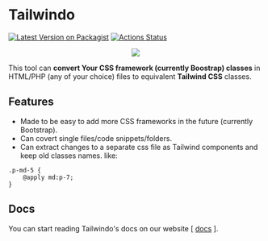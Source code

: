 # Tailwindo

[![Latest Version on Packagist](https://img.shields.io/packagist/v/awssat/tailwindo.svg?style=flat-square)](https://packagist.org/packages/awssat/tailwindo)
[![Actions Status](https://github.com/awssat/tailwindo/workflows/Tests/badge.svg)](https://github.com/awssat/tailwindo/actions)


<p align="center">
  <img src="https://pbs.twimg.com/media/DQ-mDgSX0AUpCPL.png">
</p>

This tool can **convert Your CSS framework (currently Boostrap) classes** in HTML/PHP (any of your choice) files to equivalent **Tailwind CSS** classes.

## Features
- Made to be easy to add more CSS frameworks in the future (currently Bootstrap).
- Can covert single files/code snippets/folders.
- Can extract changes to a separate css file as Tailwind components and keep old classes names. like: 
```
.p-md-5 {
	@apply md:p-7;
}
```

## Docs
You can start reading Tailwindo's docs on our website [ [docs](https://awssat.com/opensource/tailwindo) ].
